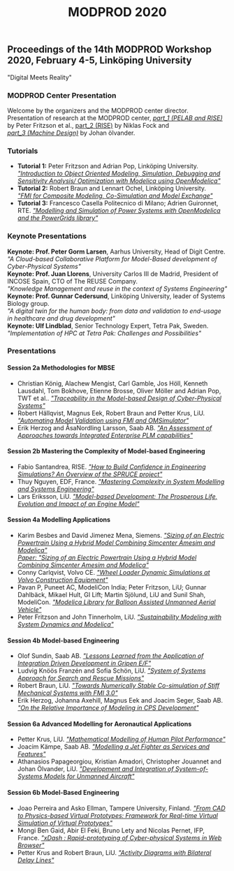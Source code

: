 ﻿---
layout              : page
sidebar             : right
show_meta           : false
title               : "MODPROD 2020"
subheadline         : ""
teaser              : ""
permalink           : "/modprod2020/"
---

## Proceedings of the 14th MODPROD Workshop 2020, February 4-5, Link&#246;ping University

"Digital Meets Reality"

### MODPROD Center Presentation

Welcome by the organizers and the MODPROD center director.\
Presentation of research at the MODPROD center, *[part_1 (PELAB and RISE)](https://modprodblog.wordpress.com/wp-content/uploads/2020/04/modprod20_talk1_fritzson_research-at-modprod-centre.pdf)* by Peter Fritzson et al., [part_2 (RISE)](https://modprodblog.wordpress.com/wp-content/uploads/2020/04/modprod20_talk1_fock_rise-research.pdf) by Niklas Fock and\
*[part_3 (Machine Design)](https://modprodblog.wordpress.com/wp-content/uploads/2020/04/modprod20_olvander_modprod-reserach-at-maskin.pdf)* by Johan &#246;lvander.

### Tutorials

-   **Tutorial 1:** Peter Fritzson and Adrian Pop, Link&#246;ping University.\
    *["Introduction to Object Oriented Modeling, Simulation, Debugging and Sensitivity Analysis/ Optimization with Modelica using OpenModelica"](https://modprodblog.wordpress.com/wp-content/uploads/2020/04/modprod20_tutorial1_fritzson-pop_oom-modelica-1.pdf)*
-   **Tutorial 2:** Robert Braun and Lennart Ochel, Link&#246;ping University.\
    *["FMI for Composite Modeling, Co-Simulation and Model Exchange"](https://modprodblog.wordpress.com/wp-content/uploads/2020/04/modprod20_tutorial2_braun-ochel_fmi-modelling-simulation-exchange.pdf)*
-   **Tutorial 3:** Francesco Casella Politecnico di Milano; Adrien Guironnet, RTE. *["Modelling and Simulation of Power Systems with OpenModelica and the PowerGrids library"](https://modprodblog.wordpress.com/wp-content/uploads/2020/04/)*

### Keynote Presentations

**Keynote: Prof. Peter Gorm Larsen**, Aarhus University, Head of Digit Centre.\
*"A Cloud-based Collaborative Platform for Model-Based development of Cyber-Physical Systems"*\
**Keynote: Prof. Juan Llorens**, University Carlos III de Madrid, President of INCOSE Spain, CTO of The REUSE Company.\
*"Knowledge Management and reuse in the context of Systems Engineering"*\
**Keynote: Prof. Gunnar Cedersund**, Link&#246;ping University, leader of Systems Biology group.\
*"A digital twin for the human body: from data and validation to end-usage in healthcare and drug development"*\
**Keynote: Ulf Lindblad**, Senior Technology Expert, Tetra Pak, Sweden.\
*"Implementation of HPC at Tetra Pak: Challenges and Possibilities"*

### Presentations

#### Session 2a Methodologies for MBSE

-   Christian K&#246;nig, Alachew Mengist, Carl Gamble, Jos H&#246;ll, Kenneth Lausdahl, Tom Bokhove, Etienne Brosse, Oliver M&#246;ller and Adrian Pop, TWT et al.. [*"Traceability in the Model-based Design of Cyber-Physical Systems"*](https://modprodblog.wordpress.com/wp-content/uploads/2020/04/)
-   Robert H&#228;llqvist, Magnus Eek, Robert Braun and Petter Krus, LiU. [*"Automating Model Validation using FMI and OMSimulator"*](https://modprodblog.wordpress.com/wp-content/uploads/2020/04/modprod20_talk2a_hallqvist-et-al_automated-validation.pdf)
-   Erik Herzog and &Aring;saNordling Larsson, Saab AB. [*"An Assessment of Approaches towards Integrated Enterprise PLM capabilities"*](https://modprodblog.wordpress.com/wp-content/uploads/2020/04/modprod20_talk2a_herzog-larsson_plm-integration.pdf)

#### Session 2b Mastering the Complexity of Model-based Engineering

-   Fabio Santandrea, RISE. [*"How to Build Confidence in Engineering Simulations? An Overview of the SPRUCE project"*](https://modprodblog.wordpress.com/wp-content/uploads/2020/04/modprod20_talk2b_santandrea_simulationconfidence-spruceproject.pdf)
-   Thuy Nguyen, EDF, France. [*"Mastering Complexity in System Modelling and Systems Engineering"*](https://modprodblog.wordpress.com/wp-content/uploads/2020/04/modprod20_talk2b_Nguyen_Mastering-Complexity.pdf)
-   Lars Eriksson, LiU. [*"Model-based Development: The Prosperous Life, Evolution and Impact of an Engine Model"*](https://modprodblog.wordpress.com/wp-content/uploads/2020/04/)

#### Session 4a Modelling Applications

-   Karim Besbes and David Jimenez Mena, Siemens. [*"Sizing of an Electric Powertrain Using a Hybrid Model Combining Simcenter Amesim and Modelica"*](https://modprodblog.wordpress.com/wp-content/uploads/2020/04/modprod20_talk4a_besbes_powertrain-modelica-amesim.pdf)\
    [*Paper: "Sizing of an Electric Powertrain Using a Hybrid Model Combining Simcenter Amesim and Modelica"*](https://modprodblog.wordpress.com/wp-content/uploads/2020/04/modprod20_talk4a_besbes_powertrain-modelica-amesim_paper.pdf)
-   Conny Carlqvist, Volvo CE. [*"Wheel Loader Dynamic Simulations at Volvo Construction Equipment"*](https://modprodblog.wordpress.com/wp-content/uploads/2020/04/)
-   Pavan P, Puneet AC, ModeliCon India; Peter Fritzson, LiU; Gunnar Dahlb&#228;ck, Mikael Hult, GI Lift; Martin Sj&#246;lund, LiU and Sunil Shah, ModeliCon. [*"Modelica Library for Balloon Assisted Unmanned Aerial Vehicle"*](https://modprodblog.wordpress.com/wp-content/uploads/2020/04/modprod20_talk4a_pavan-et-al_modelica-ballon-assisted-uav.pdf)
-   Peter Fritzson and John Tinnerholm, LiU. [*"Sustainability Modeling with System Dynamics and Modelica"*](https://modprodblog.wordpress.com/wp-content/uploads/2020/04/modprod20_talk4a_fritzon-tinnerholm_sustainability-dynamics-in-modelica.pdf)

#### Session 4b Model-based Engineering

-   Olof Sundin, Saab AB. [*"Lessons Learned from the Application of Integration Driven Development in Gripen E/F"*](https://modprodblog.wordpress.com/wp-content/uploads/2020/04/)
-   Ludvig Kn&#246;&#246;s Franz&eacute;n and Sofia Sch&#246;n, LiU. [*"System of Systems Approach for Search and Rescue Missions"*](https://modprodblog.wordpress.com/wp-content/uploads/2020/04/modprod20_franzen-schon_sos-for-sar.pdf)
-   Robert Braun, LiU. [*"Towards Numerically Stable Co-simulation of Stiff Mechanical Systems with FMI 3.0"*](https://modprodblog.wordpress.com/wp-content/uploads/2020/04/modprod20_talk4b_braun_fmi3-numerical-stability.pdf)
-   Erik Herzog, Johanna Axehill, Magnus Eek and Joacim Seger, Saab AB. [*"On the Relative Importance of Modeling in CPS Development"*](https://modprodblog.wordpress.com/wp-content/uploads/2020/04/modprod20_talk4b_herzog-et-al_importance-of-modeling-in-cpsdev.pdf)

#### Session 6a Advanced Modelling for Aeronautical Applications

-   Petter Krus, LiU. [*"Mathematical Modelling of Human Pilot Performance"*](https://modprodblog.wordpress.com/wp-content/uploads/2020/04/modprod20_talk6a_krus_mathematical-pilot-model.pdf)
-   Joacim K&#228;mpe, Saab AB. [*"Modelling a Jet Fighter as Services and Features"*](https://modprodblog.wordpress.com/wp-content/uploads/2020/04/)
-   Athanasios Papageorgiou, Kristian Amadori, Christopher Jouannet and Johan &Ouml;lvander, LiU. [*"Development and Integration of System-of-Systems Models for Unmanned Aircraft"*](https://modprodblog.wordpress.com/wp-content/uploads/2020/04/modprod20_talk6a_papageorgiou_sose-for-uav.pdf)

#### Session 6b Model-Based Engineering

-   Joao Perreira and Asko Ellman, Tampere University, Finland. [*"From CAD to Physics-based Virtual Prototypes: Framework for Real-time Virtual Simulation of Virtual Prototypes"*](https://modprodblog.wordpress.com/wp-content/uploads/2020/06/modprod20_talk6b_ellman_cad-to-vrtual-prototypes.pdf)
-   Mongi Ben Gaid, Abir El Feki, Bruno Lety and Nicolas Pernet, IFP, France. [*"xDash : Rapid-prototyping of Cyber-physical Systems in Web Browser"*](https://modprodblog.wordpress.com/wp-content/uploads/2020/05/modprod20_talk6b_gaid-et-al_xdash-rapid-prototyping.pdf)
-   Petter Krus and Robert Braun, LiU. [*"Activity Diagrams with Bilateral Delay Lines"*](https://modprodblog.wordpress.com/wp-content/uploads/2020/04/)